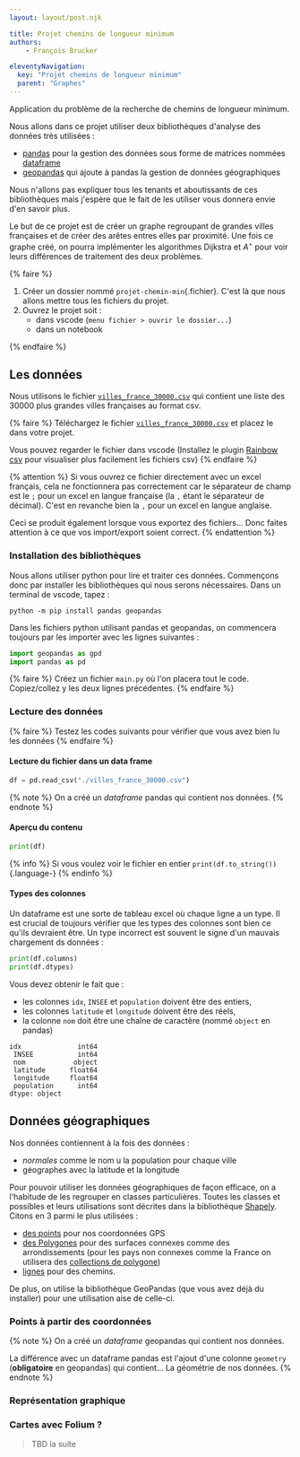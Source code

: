 ```yaml
---
layout: layout/post.njk

title: Projet chemins de longueur minimum
authors: 
    - François Brucker

eleventyNavigation:
  key: "Projet chemins de longueur minimum"
  parent: "Graphes"
---
```


<!-- début résumé -->

Application du problème de la recherche de chemins de longueur minimum.

Nous allons dans ce projet utiliser deux bibliothèques d'analyse des données très utilisées :

* [pandas](https://pandas.pydata.org/) pour la gestion des données sous forme de matrices nommées [dataframe](https://pandas.pydata.org/docs/reference/api/pandas.DataFrame.html)
* [geopandas](https://geopandas.org/en/stable/) qui ajoute à pandas la gestion de données géographiques

Nous n'allons pas expliquer tous les tenants et aboutissants de ces bibliothèques mais j'espère que le fait de les utiliser vous donnera envie d'en savoir plus.

<!-- fin résumé -->

Le but de ce projet est de créer un graphe regroupant de grandes villes françaises et de créer des arêtes entres elles par proximité. Une fois ce graphe créé, on pourra implémenter les algorithmes Dijkstra et $A^\star$ pour voir leurs différences de traitement des deux problèmes.

{% faire %}

1. Créer un dossier nommé `projet-chemin-min`{.fichier}. C'est là que nous allons mettre tous les fichiers du projet.
2. Ouvrez le projet soit :
   * dans vscode (`menu fichier > ouvrir le dossier...`)
   * dans un notebook

{% endfaire %}

## Les données

Nous utilisons le fichier [`villes_france_30000.csv`](./villes_france_30000.csv) qui contient une liste des 30000 plus grandes villes françaises au format csv.

{% faire %}
Téléchargez le fichier [`villes_france_30000.csv`](./villes_france_30000.csv) et placez le dans votre projet.

Vous pouvez regarder le fichier dans vscode (Installez le plugin [Rainbow csv](https://marketplace.visualstudio.com/items?itemName=mechatroner.rainbow-csv) pour visualiser plus facilement les fichiers csv)
{% endfaire %}

{% attention %}
Si vous ouvrez ce fichier directement avec un excel français, cela ne fonctionnera pas correctement car le séparateur de champ est le `;` pour un excel en langue française (la `,` étant le séparateur de décimal). C'est en revanche bien la  `,` pour un excel en langue anglaise.

Ceci se produit également lorsque vous exportez des fichiers... Donc faites attention à ce que vos import/export soient correct.
{% endattention %}

### Installation des bibliothèques

Nous allons utiliser python pour lire et traiter ces données. Commençons donc par installer les bibliothèques qui nous serons nécessaires. Dans un terminal de vscode, tapez :

```
python -m pip install pandas geopandas
```

Dans les fichiers python utilisant pandas et geopandas, on commencera toujours par les importer avec les lignes suivantes :

```python
import geopandas as gpd
import pandas as pd
```

{% faire %}
Créez un fichier `main.py` où l'on placera tout le code. Copiez/collez y les deux lignes précédentes.
{% endfaire %}

### Lecture des données

{% faire %}
Testez les codes suivants pour vérifier que vous avez bien lu les données
{% endfaire %}

#### Lecture du fichier dans un data frame

```python
df = pd.read_csv("./villes_france_30000.csv")
```

{% note %}
On a créé un *dataframe* pandas qui contient nos données.
{% endnote %}

#### Aperçu du contenu

```python
print(df)
```

{% info %}
Si vous voulez voir le fichier en entier `print(df.to_string())`{.language-}
{% endinfo %}

#### Types des colonnes

Un dataframe est une sorte de tableau excel où chaque ligne a un type. Il est crucial de toujours vérifier que les types des colonnes sont bien ce qu'ils devraient être. Un type incorrect est souvent le signe d'un mauvais chargement ds données :

```python
print(df.columns)
print(df.dtypes)
```

Vous devez obtenir le fait que :

* les colonnes `idx`, `INSEE` et `population` doivent être des entiers,
* les colonnes `latitude` et `longitude` doivent être des réels,
* la colonne `nom` doit être une chaîne de caractère (nommé `object` en pandas)

```
idx              int64
 INSEE           int64
 nom            object
 latitude      float64
 longitude     float64
 population      int64
dtype: object
```

## Données géographiques

Nos données contiennent à la fois des données :

* *normales* comme le nom u la population pour chaque ville
* géographes avec la latitude et la longitude

Pour pouvoir utiliser les données géographiques de façon efficace, on a l'habitude de les regrouper en classes particulières. Toutes les classes et possibles et leurs utilisations sont décrites dans la bibliothèque [Shapely](https://shapely.readthedocs.io/). Citons en 3 parmi le plus utilisées :

* [des points](https://shapely.readthedocs.io/en/stable/manual.html#points) pour nos coordonnées GPS
* [des Polygones](https://shapely.readthedocs.io/en/stable/manual.html#polygons) pour des surfaces connexes comme des arrondissements (pour les pays non connexes comme la France on utilisera des [collections de polygone](https://shapely.readthedocs.io/en/stable/manual.html#collections-of-polygons))
* [lignes](https://shapely.readthedocs.io/en/stable/manual.html#linestrings) pour des chemins.

De plus, on utilise la bibliothèque GeoPandas (que vous avez déjà du installer) pour une utilisation aise de celle-ci.

### Points à partir des coordonnées


{% note %}
On a créé un *dataframe* geopandas qui contient nos données.

La différence avec un dataframe pandas est l'ajout d'une colonne `geometry` (**obligatoire** en geopandas) qui contient... La géométrie de nos données.
{% endnote %}


### Représentation graphique


### Cartes avec Folium ?


> TBD la suite